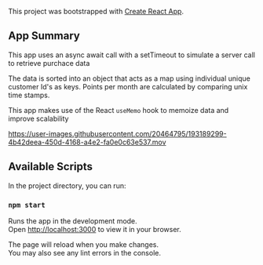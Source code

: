 
This project was bootstrapped with [Create React App](https://github.com/facebook/create-react-app).

## App Summary

This app uses an async await call with a setTimeout to simulate a server call to retrieve purchace data

The data is sorted into an object that acts as a map using individual unique customer Id's as keys. Points per month are calculated by comparing unix time stamps. 

This app makes use of the React `useMemo` hook to memoize data and improve scalability


https://user-images.githubusercontent.com/20464795/193189299-4b42deea-450d-4168-a4e2-fa0e0c63e537.mov



## Available Scripts

In the project directory, you can run:

### `npm start`

Runs the app in the development mode.\
Open [http://localhost:3000](http://localhost:3000) to view it in your browser.

The page will reload when you make changes.\
You may also see any lint errors in the console.




